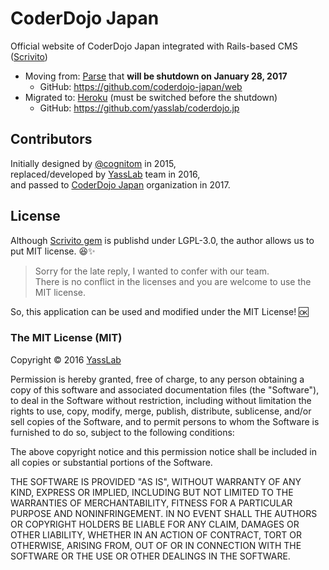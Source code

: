 # CoderDojo Japan

Official website of CoderDojo Japan integrated with Rails-based CMS ([Scrivito](https://scrivito.com/))

- Moving from: [Parse](http://parse.com/) that __will be shutdown on January 28, 2017__
  - GitHub: https://github.com/coderdojo-japan/web
- Migrated to: [Heroku](http://heroku.com/) (must be switched before the shutdown)
  - GitHub: https://github.com/yasslab/coderdojo.jp

## Contributors

Initially designed by [@cognitom](https://github.com/cognitom) in 2015,   
replaced/developed by [YassLab](http://yasslab.jp/) team in 2016,   
and passed to [CoderDojo Japan](http://github.com/coderdojo-japan) organization in 2017.

## License

Although [Scrivito gem](https://rubygems.org/gems/scrivito) is publishd under LGPL-3.0, the author allows us to put MIT license. 😆✨

> Sorry for the late reply, I wanted to confer with our team.   
> There is no conflict in the licenses and you are welcome to use the MIT license.  

So, this application can be used and modified under the MIT License! 🆗

### The MIT License (MIT)

Copyright &copy; 2016 [YassLab](http://yasslab.jp/)

Permission is hereby granted, free of charge, to any person obtaining a copy of this software and associated documentation files (the "Software"), to deal in the Software without restriction, including without limitation the rights to use, copy, modify, merge, publish, distribute, sublicense, and/or sell copies of the Software, and to permit persons to whom the Software is furnished to do so, subject to the following conditions:

The above copyright notice and this permission notice shall be included in all copies or substantial portions of the Software.

THE SOFTWARE IS PROVIDED "AS IS", WITHOUT WARRANTY OF ANY KIND, EXPRESS OR IMPLIED, INCLUDING BUT NOT LIMITED TO THE WARRANTIES OF MERCHANTABILITY, FITNESS FOR A PARTICULAR PURPOSE AND NONINFRINGEMENT. IN NO EVENT SHALL THE AUTHORS OR COPYRIGHT HOLDERS BE LIABLE FOR ANY CLAIM, DAMAGES OR OTHER LIABILITY, WHETHER IN AN ACTION OF CONTRACT, TORT OR OTHERWISE, ARISING FROM, OUT OF OR IN CONNECTION WITH THE SOFTWARE OR THE USE OR OTHER DEALINGS IN THE SOFTWARE.

